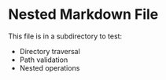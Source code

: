 # Nested Markdown File

This file is in a subdirectory to test:
- Directory traversal
- Path validation
- Nested operations